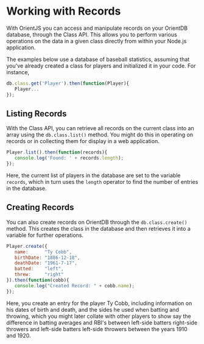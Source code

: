 # Working with Records

With OrientJS you can access and manipulate records on your OrientDB database, through the Class API.  This allows you to perform various operations on the data in a given class directly from within your Node.js application.

The examples below use a database of baseball statistics, assuming that you've already created a class for players and initialized it in your code.  For instance,

```js
db.class.get('Player').then(function(Player){
   Player...
});
```

## Listing Records

With the Class API, you can retrieve all records on the current class into an array using the `db.class.list()` method.  You might do this in operating on records or in collecting them for display in a web application.

```js
Player.list().then(function(records){
   console.log('Found: ' + records.length);
});

```

Here, the current list of players in the database are set to the variable `records`, which in turn uses the `length` operator to find the number of entries in the database.


## Creating Records

You can also create records on OrientDB through the `db.class.create()` method.  This creates the class in the database and then retrieves it into a variable for further operations.

```js
Player.create({
   name:      "Ty Cobb",
   birthDate: "1886-12-18",
   deathDate: "1961-7-17",
   batted:    "left",
   threw:     "right"
}).then(function(cobb){
   console.log("Created Record: " + cobb.name);
});

```

Here, you create an entry for the player Ty Cobb, including information on his dates of birth and death, and the sides he used when batting and throwing, which you might later collate with other players to show say the difference in batting averages and RBI's between left-side batters right-side throwers and left-side batters left-side throwers between the years 1910 and 1920.
